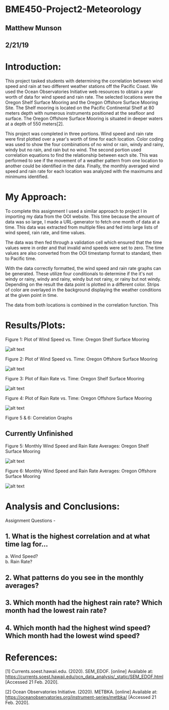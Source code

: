 # BME450-Project2-Meteorology
## Matthew Munson
## 2/21/19


# Introduction:

This project tasked students with determining the correlation between wind speed and rain at two different weather stations off the Pacific Coast. We used the Ocean Observatories Initiative web resources to obtain a year worth of data for wind speed and rain rate. The selected locations were the Oregon Shelf Surface Mooring and the Oregon Offshore Surface Mooring Site. The Shelf mooring is located on the Pacific Continental Shelf at 80 meters depth with numerous instruments positioned at the seafloor and surface. The Oregon Offshore Surface Mooring is situated in deeper waters at a depth of 550 meters[2].

This project was completed in three portions. Wind speed and rain rate were first plotted over a year's worth of time for each location. Color coding was used to show the four combinations of no wind or rain, windy and rainy, windy but no rain, and rain but no wind. The second portion used correlation equations to find the relationship between each site. This was performed to see if the movement of a weather pattern from one location to another could be identified in the data. Finally, the monthly averaged wind speed and rain rate for each location was analyzed with the maximums and minimums identified.

# My Approach:

To complete this assignment I used a similar approach to project I in importing my data from the OOI website. This time because the amount of data was so large, I made a URL-generator to fetch one month of data at a time. This data was extracted from multiple files and fed into large lists of wind speed, rain rate, and time values.

The data was then fed through a validation cell which ensured that the time values were in order and that invalid wind speeds were set to zero. The time values are also converted from the OOI timestamp format to standard, then to Pacific time. 

With the data correctly formatted, the wind speed and rain rate graphs can be generated. These utilize four conditionals to determine if the it's not windy or rainy, windy and rainy, windy but not rainy, or rainy but not windy. Depending on the result the data point is plotted in a different color. Strips of color are overlayed in the background displaying the weather conditions at the given point in time.

The data from both locations is combined in the correlation function. This 



# Results/Plots:

Figure 1: Plot of Wind Speed vs. Time: Oregon Shelf Surface Mooring

![alt text](https://github.com/mmunson2/BME450-Project2-Meteorology/master/data/Shelf/2017ShelfWindSpeed.png "Shelf Wind Speed") 

Figure 2: Plot of Wind Speed vs. Time: Oregon Offshore Surface Mooring

![alt text](https://github.com/mmunson2/BME450-Project2-Meteorology/blob/master/data/Offshore/2017OffshoreWind.png "Offshore Wind Speed")  


Figure 3: Plot of Rain Rate vs. Time: Oregon Shelf Surface Mooring

![alt text](https://github.com/mmunson2/BME450-Project2-Meteorology/blob/master/data/Shelf/2017ShelfRain.png "Shelf Rain Rate")  

Figure 4: Plot of Rain Rate vs. Time: Oregon Offshore Surface Mooring

![alt text](https://github.com/mmunson2/BME450-Project2-Meteorology/blob/master/data/Offshore/2017OffshoreRain.png "Offshore Rain Rate")  

Figure 5 & 6: Correlation Graphs
## Currently Unfinished 


Figure 5: Monthly Wind Speed and Rain Rate Averages: Oregon Shelf Surface Mooring

![alt text](https://github.com/mmunson2/BME450-Project2-Meteorology/blob/master/data/Shelf/2017ShelfAverage.png "Shelf Average") 

Figure 6: Monthly Wind Speed and Rain Rate Averages: Oregon Offshore Surface Mooring

![alt text](https://github.com/mmunson2/BME450-Project2-Meteorology/blob/master/data/Offshore/2017OffshoreAverage.png "Offshore Average") 

# Analysis and Conclusions:

Assignment Questions - 

## 1.	What is the highest correlation and at what time lag for…

  a.	Wind Speed?  
  b.	Rain Rate? 


## 2.	What patterns do you see in the monthly averages?

 


## 3.	Which month had the highest rain rate? Which month had the lowest rain rate?



## 4.	Which month had the highest wind speed? Which month had the lowest wind speed?



# References:

[1]	Currents.soest.hawaii.edu. (2020). SEM_EDOF. [online] Available at: https://currents.soest.hawaii.edu/ocn_data_analysis/_static/SEM_EDOF.html [Accessed 21 Feb. 2020].

[2]	Ocean Observatories Initiative. (2020). METBKA. [online] Available at: https://oceanobservatories.org/instrument-series/metbka/ [Accessed 21 Feb. 2020].






